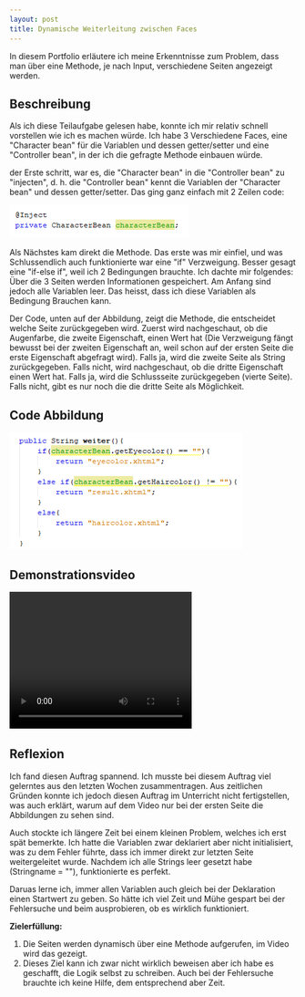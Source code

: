 ```yaml
---
layout: post
title: Dynamische Weiterleitung zwischen Faces
---
```



In diesem Portfolio erläutere ich meine Erkenntnisse zum Problem, dass man über eine Methode, je nach Input, verschiedene Seiten angezeigt werden.
<!--more-->

## Beschreibung

Als ich diese Teilaufgabe gelesen habe, konnte ich mir relativ schnell vorstellen wie ich es machen würde. Ich habe 3 Verschiedene Faces, eine "Character bean" für die Variablen und dessen getter/setter und eine "Controller bean", in der ich die gefragte Methode einbauen würde.

der Erste schritt, war es, die "Character bean" in die "Controller bean" zu "injecten", d. h. die "Controller bean" kennt die Variablen der "Character bean" und dessen getter/setter. Das ging ganz einfach mit 2 Zeilen code: 

![small code snippet](images/codeSnippet1.png)

Als Nächstes kam direkt die Methode. Das erste was mir einfiel, und was Schlussendlich auch funktionierte war eine "if" Verzweigung. Besser gesagt eine "if-else if", weil ich 2 Bedingungen brauchte. Ich dachte mir folgendes:  Über die 3 Seiten werden Informationen gespeichert. Am Anfang sind jedoch alle Variablen leer. Das heisst, dass ich diese Variablen als Bedingung Brauchen kann. 

Der Code, unten auf der Abbildung, zeigt die Methode, die entscheidet welche Seite zurückgegeben wird. Zuerst wird nachgeschaut, ob die Augenfarbe, die zweite Eigenschaft, einen Wert hat (Die Verzweigung fängt bewusst bei der zweiten Eigenschaft an, weil schon auf der ersten Seite die erste Eigenschaft abgefragt wird). Falls ja, wird die zweite Seite als String zurückgegeben. Falls nicht, wird nachgeschaut, ob die dritte Eigenschaft einen Wert hat. Falls ja, wird die Schlussseite zurückgegeben (vierte Seite). Falls nicht, gibt es nur noch die die dritte Seite als Möglichkeit.

## Code Abbildung

![medium code snippet](images/codeSnippet2.png)

## Demonstrationsvideo

<video width="320" height="240" controls>
  <source src="images/demoVideo.mp4" type="video/mp4">
</video>

## Reflexion

Ich fand diesen Auftrag spannend. Ich musste bei diesem Auftrag viel gelerntes aus den letzten Wochen zusammentragen. Aus zeitlichen Gründen konnte ich jedoch diesen Auftrag im Unterricht nicht fertigstellen, was auch erklärt, warum auf dem Video nur bei der ersten Seite die Abbildungen zu sehen sind.

Auch stockte ich längere Zeit bei einem kleinen Problem, welches ich erst spät bemerkte. Ich hatte die Variablen zwar deklariert aber nicht initialisiert, was zu dem Fehler führte, dass ich immer direkt zur letzten Seite weitergeleitet wurde. Nachdem ich alle Strings leer gesetzt habe (Stringname = ""), funktionierte es perfekt.

Daruas lerne ich, immer allen Variablen auch gleich bei der Deklaration einen Startwert zu geben. So hätte ich viel Zeit und Mühe gespart bei der Fehlersuche und beim ausprobieren, ob es wirklich funktioniert.


**Zielerfüllung:**
1. Die Seiten werden dynamisch über eine Methode aufgerufen, im Video wird das gezeigt.
2. Dieses Ziel kann ich zwar nicht wirklich beweisen aber ich habe es geschafft, die Logik selbst zu schreiben. Auch bei der Fehlersuche brauchte ich keine Hilfe, dem entsprechend aber  Zeit.
